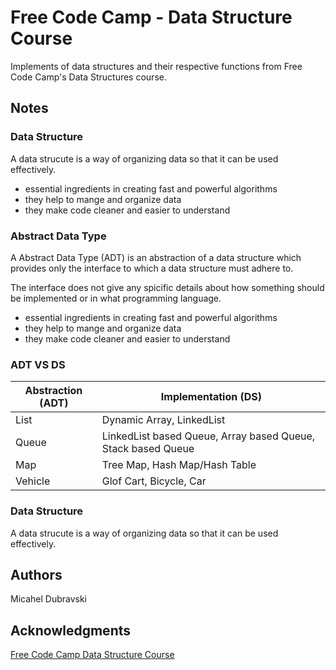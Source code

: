 # Free Code Camp - Data Structure Course

Implements of data structures and their respective functions from Free Code Camp's Data Structures course.

## Notes

### Data Structure
A data strucute is a way of organizing data so that it can be used effectively.

* essential ingredients in creating fast and powerful algorithms
* they help to mange and organize data
* they make code cleaner and easier to understand

### Abstract Data Type
A Abstract Data Type (ADT) is an abstraction of a data structure which provides only the interface to which a data structure must adhere to.

The interface does not give any spicific details about how something should be implemented or in what programming language.
* essential ingredients in creating fast and powerful algorithms
* they help to mange and organize data
* they make code cleaner and easier to understand

### ADT VS DS
|Abstraction (ADT) | Implementation (DS) |
|------------------|---------------------|
| List             | Dynamic Array, LinkedList|
| Queue            | LinkedList based Queue, Array based Queue, Stack based Queue|
| Map              | Tree Map, Hash Map/Hash Table|
| Vehicle          | Glof Cart, Bicycle, Car|


### Data Structure
A data strucute is a way of organizing data so that it can be used effectively.

## Authors

Micahel Dubravski

## Acknowledgments

[Free Code Camp Data Structure Course](https://www.youtube.com/watch?v=RBSGKlAvoiM&t=3309s)
